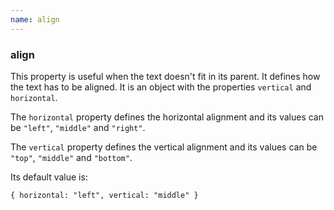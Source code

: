 ```yaml
---
name: align
---
```


### align

This property is useful when the text doesn't fit in its parent. It defines how the text has to be aligned. It is an object with the properties `vertical` and `horizontal`.

The `horizontal` property defines the horizontal alignment and its values can be `"left"`, `"middle"` and `"right"`.

The `vertical` property defines the vertical alignment and its values can be `"top"`, `"middle"` and `"bottom"`.

Its default value is:

`{ horizontal: "left", vertical: "middle" }`

